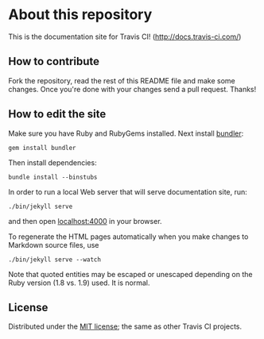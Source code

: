 # About this repository #

This is the documentation site for Travis CI! (http://docs.travis-ci.com/)

## How to contribute

Fork the repository, read the rest of this README file and make some changes.
Once you're done with your changes send a pull request. Thanks!

## How to edit the site

Make sure you have Ruby and RubyGems installed. Next install
[bundler](http://bundler.io/):

    gem install bundler

Then install dependencies:

    bundle install --binstubs

In order to run a local Web server that will serve documentation site, run:

    ./bin/jekyll serve

and then open [localhost:4000](http://localhost:4000/) in your browser.

To regenerate the HTML pages automatically when you make changes to Markdown source files, use

    ./bin/jekyll serve --watch

Note that quoted entities may be escaped or unescaped depending on the Ruby
version (1.8 vs. 1.9) used. It is normal.

## License

Distributed under the [MIT license](https://opensource.org/licenses/MIT); the same as other Travis CI projects.
